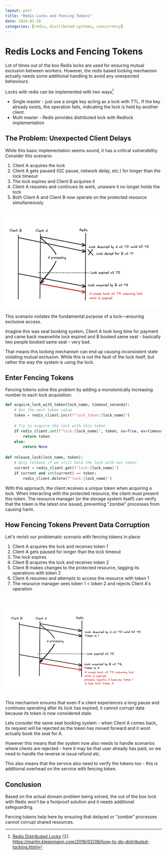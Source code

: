 ```yaml
---
layout: post
title: "Redis Locks and Fencing Tokens"
date: 2024-01-20
categories: [redis, distributed-systems, concurrency]
---
```


# Redis Locks and Fencing Tokens

Lot of times out of the box Redis locks are used for ensuring mutual exclusion between workers.
However, the redis based locking mechanism actually needs some additional handling to avoid any unexpected behaviours.

Locks with redis can be implemented with two ways[^1]
- Single master - just use a single key acting as a lock with TTL. If the key already exists, the operation fails, indicating the lock is held by another client.
- Multi master - Redis provides distributed lock with Redlock implementation

## The Problem: Unexpected Client Delays

While this basic implementation seems sound, it has a critical vulnerability. Consider this scenario:

1. Client A acquires the lock
2. Client A gets paused (GC pause, network delay, etc.) for longer than the lock timeout
3. The lock expires and Client B acquires it
4. Client A resumes and continues its work, unaware it no longer holds the lock
5. Both Client A and Client B now operate on the protected resource simultaneously
<br>
<img src="/assets/post_images/redis-lock-expiry.png" alt="Redis Lock" width="500" height="300">

This scenario violates the fundamental purpose of a lock—ensuring exclusive access.

Imagine this was seat booking system, Client A took long time for payment and came back meanwhile lock expired and B booked same seat - basically two people booked same seat - very bad.

That means this locking mechanism can end up causing inconsistent state violating mutual exclusion. While this is not the fault of the lock itself, but rather the way the system is using the lock.

## Enter Fencing Tokens

Fencing tokens solve this problem by adding a monotonically increasing number to each lock acquisition:

```python
def acquire_lock_with_token(lock_name, timeout_seconds):
    # Get the next token value
    token = redis_client.incr(f"lock_token:{lock_name}")

    # Try to acquire the lock with this token
    if redis_client.set(f"lock:{lock_name}", token, nx=True, ex=timeout_seconds):
        return token
    else:
        return None

def release_lock(lock_name, token):
    # Only release if we still hold the lock with our token
    current = redis_client.get(f"lock:{lock_name}")
    if current and int(current) == token:
        redis_client.delete(f"lock:{lock_name}")
```

With this approach, the client receives a unique token when acquiring a lock. When interacting with the protected resource, the client must present this token. The resource manager (or the storage system itself) can verify that the token is the latest one issued, preventing "zombie" processes from causing harm.

## How Fencing Tokens Prevent Data Corruption

Let's revisit our problematic scenario with fencing tokens in place:

1. Client A acquires the lock and receives token 1
2. Client A gets paused for longer than the lock timeout
3. The lock expires
4. Client B acquires the lock and receives token 2
5. Client B makes changes to the protected resource, tagging its operations with token 2
6. Client A resumes and attempts to access the resource with token 1
7. The resource manager sees token 1 < token 2 and rejects Client A's operation

<br>
<img src="/assets/post_images/lock-with-fencing-token.png" alt="Redis Lock with fencing token" width="500" height="300">

This mechanism ensures that even if a client experiences a long pause and continues operating after its lock has expired, it cannot corrupt data because its token is now considered stale.

Lets consider the same seat booking system - when Client A comes back, its request will be rejected as the token has moved forward and it wont actually book the seat for A.

However this means that the system now also needs to handle scenarios where clients are rejected - here it may be that user already has paid, so we need to handle the reverse ie issue refund etc.

This also means that the service also need to verify the tokens too - this is additional overhead on the service with fencing token.

## Conclusion

Based on the actual domain problem being solved, the out of the box lock with Redis won't be a foolproof solution and it needs additional safeguarding.

Fencing tokens help here by ensuring that delayed or "zombie" processes cannot corrupt shared resources.

[^1]: [Redis Distributed Locks](https://redis.io/docs/latest/develop/use/patterns/distributed-locks/)
[2]: https://martin.kleppmann.com/2016/02/08/how-to-do-distributed-locking.html
